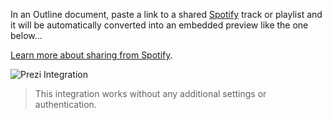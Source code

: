In an Outline document, paste a link to a shared [Spotify](https://spotify.com) track or playlist and it will be automatically converted into an embedded preview like the one below…

[Learn more about sharing from Spotify](https://support.spotify.com/us/article/share-from-spotify/). 

![Prezi Integration](/images/integrations/screenshots/spotify.png)

> This integration works without any additional settings or authentication.
